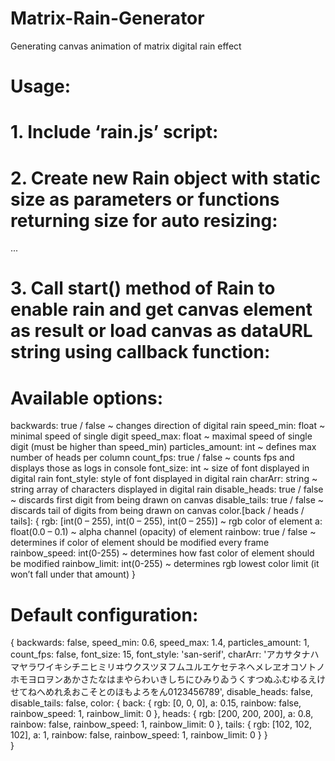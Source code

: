 # Matrix-Rain-Generator
Generating canvas animation of matrix digital rain effect

# Usage:

# 1. Include ‘rain.js’ script:

<script type='text/javascript' src='https://reiji.xyz/rain/rain.js'></script> 


# 2. Create new Rain object with static size as parameters or functions returning size for auto resizing:

<script type='text/javascript'>
  function Init() {
    //static definition
    var static_rain = new Rain(200, 200);

    //auto resizing on change of w or h var
    var w = 200, h = 200;
    var auto_rain = new Rain(
      ()=>{return w;},
      ()=>{return h;});

    //auto resizing on window resize
    var window_scalable_rain = new Rain(
      ()=>{return window.innerWidth;},
      ()=>{return window.innerHeight;});
  }
</script>
...
<body onload='Init()'>

</body>


# 3. Call start() method of Rain to enable rain and get canvas element as result or load canvas as dataURL string using callback function:

 <script type='text/javascript'>
  function Init() {
    var rain = new Rain(200, 200);
    
    //canvas appending option
    var canvas = rain.start({/*options*/});
    document.body.appendChild(canvas);


    //callback option
    var canvas = rain.start({/*options*/}, canvas => {
      document.body.style.background = url(${canvas.toDataURL()});
    });

    ...
    //to stop digital rain use:
    rain.stop();

  }
</script> 


# Available options:

backwards: true / false ~ changes direction of digital rain
speed_min: float ~ minimal speed of single digit
speed_max: float ~ maximal speed of single digit (must be higher than speed_min) 
particles_amount: int ~ defines max number of heads per column
count_fps: true / false ~ counts fps and displays those as logs in console
font_size: int ~ size of font displayed in digital rain
font_style: style of font displayed in digital rain
charArr: string ~ string array of characters displayed in digital rain
disable_heads: true / false ~ discards first digit from being drawn on canvas
disable_tails: true / false ~ discards tail of digits from being drawn on canvas
color.[back / heads / tails]: {
rgb: [int(0 – 255), int(0 – 255), int(0 – 255)] ~ rgb color of element
a: float(0.0 – 0.1) ~ alpha channel (opacity) of element
rainbow: true / false ~ determines if color of element should be modified every frame
rainbow_speed: int(0-255) ~ determines how fast color of element should be modified
rainbow_limit: int(0-255) ~ determines rgb lowest color limit (it won’t fall under that amount) }



# Default configuration:

{
  backwards: false,
  speed_min: 0.6,
  speed_max: 1.4,
  particles_amount: 1,
  count_fps: false,
  font_size: 15,
  font_style: 'san-serif',
  charArr: 'アカサタナハマヤラワイキシチニヒミリヰウクスツヌフムユルエケセテネヘメレヱオコソトノホモヨロヲンあかさたなはまやらわいきしちにひみりゐうくすつぬふむゆるえけせてねへめれゑおこそとのほもよろをん0123456789',
  disable_heads: false,
  disable_tails: false,
  color: {
    back: {
      rgb: [0, 0, 0],
      a: 0.15,
      rainbow: false,
      rainbow_speed: 1,
      rainbow_limit: 0
    }, 
    heads: {
      rgb: [200, 200, 200],
      a: 0.8,
      rainbow: false,
      rainbow_speed: 1,
      rainbow_limit: 0
    },
    tails: {
      rgb: [102, 102, 102],
      a: 1,
      rainbow: false,
      rainbow_speed: 1,
      rainbow_limit: 0
    }
  }  
}
